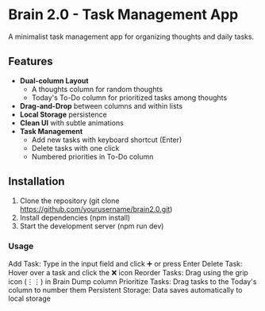 # Brain 2.0 - Task Management App

A minimalist task management app for organizing thoughts and daily tasks.

## Features

- **Dual-column Layout**
  - A thoughts column for random thoughts
  - Today's To-Do column for prioritized tasks among thoughts
- **Drag-and-Drop** between columns and within lists
- **Local Storage** persistence
- **Clean UI** with subtle animations
- **Task Management**
  - Add new tasks with keyboard shortcut (Enter)
  - Delete tasks with one click
  - Numbered priorities in To-Do column

## Installation

1. Clone the repository (git clone https://github.com/yourusername/brain2.0.git)
2. Install dependencies (npm install)
3. Start the development server (npm run dev)

### Usage

Add Task: Type in the input field and click ➕ or press Enter
Delete Task: Hover over a task and click the ❌ icon
Reorder Tasks: Drag using the grip icon (⋮⋮) in Brain Dump column
Prioritize Tasks: Drag tasks to the Today's column to number them
Persistent Storage: Data saves automatically to local storage
